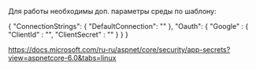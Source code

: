 ﻿Для работы необходимы доп. параметры среды по шаблону:

{
"ConnectionStrings": {
"DefaultConnection": ""
},
"Oauth": {
"Google" : {
"ClientId" : "",
"ClientSecret" : ""
}
}
}

https://docs.microsoft.com/ru-ru/aspnet/core/security/app-secrets?view=aspnetcore-6.0&tabs=linux